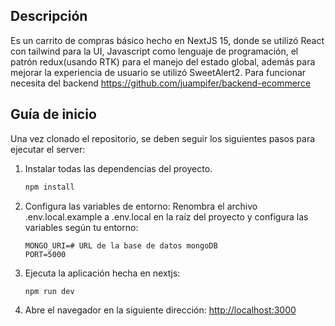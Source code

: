 ## Descripción

Es un carrito de compras básico hecho en NextJS 15, donde se utilizó React con tailwind para la UI, Javascript como lenguaje de programación, el patrón redux(usando RTK) para el manejo del estado global, además para mejorar la experiencia de usuario se utilizó SweetAlert2. Para funcionar necesita del backend https://github.com/juampifer/backend-ecommerce

## Guía de inicio

Una vez clonado el repositorio, se deben seguir los siguientes pasos para ejecutar el server:

1.  Instalar todas las dependencias del proyecto.
    ```bash
    npm install
    ```
2.	Configura las variables de entorno:
    Renombra el archivo .env.local.example a .env.local en la raíz del proyecto y configura las variables según tu entorno:
    ```env
    MONGO_URI=# URL de la base de datos mongoDB
    PORT=5000
    ```
3.  Ejecuta la aplicación hecha en nextjs:
    ```bash
    npm run dev
    ```
4. Abre el navegador en la siguiente dirección:
[http://localhost:3000](http://localhost:3000)
